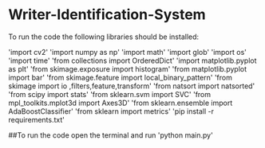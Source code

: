 # Writer-Identification-System
To run the code the following libraries should be installed:

'import cv2'
'import numpy as np'
'import math'
'import glob'
'import os'
'import time'
'from collections import OrderedDict'
'import matplotlib.pyplot as plt'
'from skimage.exposure import histogram'
'from matplotlib.pyplot import bar'
'from skimage.feature import local_binary_pattern'
'from skimage import io ,filters,feature,transform'
'from natsort import natsorted'
'from scipy import stats'
'from sklearn.svm import SVC'
'from mpl_toolkits.mplot3d import Axes3D'
'from sklearn.ensemble import AdaBoostClassifier'
'from sklearn import metrics'
'pip install -r requirements.txt'

##To run the code
open the terminal and run 'python main.py'


